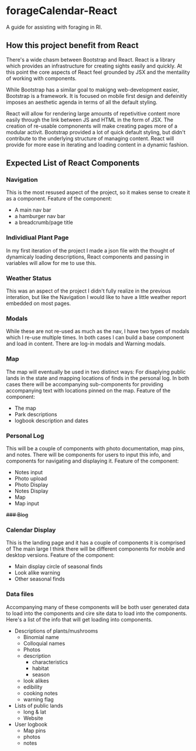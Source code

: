 # forageCalendar-React
A guide for assisting with foraging in RI.


## How this project benefit from React

There's a wide chasm between Bootstrap and React.
React is a library which provides an infrastructure for creating sights easily and quickly. At this point the core aspects of React feel grounded by JSX and the mentaility of working with components.

While Bootstrap has a similar goal to makigng web-development easier, Bootstrap is a framework. It is focused on mobile first design and defeinitly imposes an aesthetic agenda in terms of all the default styling.

React will allow for rendering large amounts of repetivitive content more easily through the link between JS and HTML in the form of JSX. The creation of re-usable compnonents will make creating pages more of a modular activit. Bootstrap provided a lot of quick default styling, but didn't contribute to the underlying structure of managing content. React will provide for more ease in iterating and loading content in a dynamic fashion.

## Expected List of React Components

### Navigation
This is the most resused aspect of the project, so it makes sense to create it as a component.
Feature of the component:
* A main nav bar
* a hamburger nav bar
* a breadcrumb/page title

### Individiual Plant Page
In my first iteration of the project I made a json file with the thought of dynamicaly loading descriptions, React components and passing in variables will allow for me to use this.

### Weather Status
This was an aspect of the project I didn't fully realize in the previous interation, but like the Navigation I would like to have a little weather report embedded on most pages.

### Modals
While these are not re-used as much as the nav, I have two types of modals which I re-use multiple times. In both cases I can build a base component and load in content. There are log-in modals and Warning modals.

### Map 
The map will eventually be used in two distinct ways: For disaplying public lands in the state and mapping locations of finds in the personal log. In both cases there will be accompanying sub-components for providing accompanying text with locations pinned on the map. 
Feature of the component:
* The map
* Park descriptions
* logbook description and dates

### Personal Log
This will be a couple of components with photo documentation, map pins, and notes. There will be components for users to input this info, and components for navigating and displaying it.
Feature of the component:
* Notes input
* Photo upload
* Photo Display
* Notes Display
* Map
* Map input

~~### Blog~~

### Calendar Display
This is the landing page and it has a couple of components it is comprised of The main large 
I think there will be different components for mobile and desktop versions.
Feature of the component:
* Main display circle of seasonal finds
* Look alike warning
* Other seasonal finds

### Data files
Accompanying many of these components will be both user generated data to load into the components and cire site data to load into the components.
Here's a list of the info that will get loading into components.
* Descriptions of plants/mushrooms
  * Binomial name
  * Colloquial names
  * Photos
  * description
    * characteristics
    * habitat
    * season
  * look alikes
  * edibility
  * cooking notes
  * warning flag
* Lists of public lands
  * long & lat
  * Website
* User logbook
  * Map pins
  * photos
  * notes
